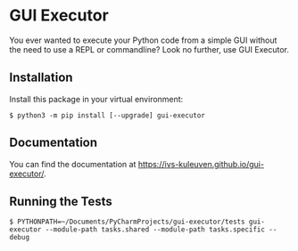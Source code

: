 
# GUI Executor

You ever wanted to execute your Python code from a simple GUI without the need to use a REPL or commandline? Look no further, use GUI Executor.


## Installation

Install this package in your virtual environment:

```
$ python3 -m pip install [--upgrade] gui-executor 
```

## Documentation

You can find the documentation at https://ivs-kuleuven.github.io/gui-executor/.


## Running the Tests

```
$ PYTHONPATH=~/Documents/PyCharmProjects/gui-executor/tests gui-executor --module-path tasks.shared --module-path tasks.specific --debug
```
